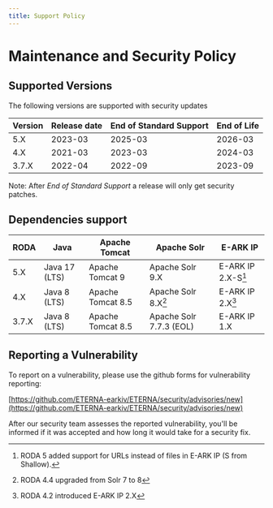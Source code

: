 ```yaml
---
title: Support Policy
---
```

# Maintenance and Security Policy

## Supported Versions

The following versions are supported with security updates

| Version | Release date       | End of Standard Support | End of Life |
| ------- | ------------------ | ----------------------- | ----------- |
| 5.X     | 2023-03            | 2025-03                 | 2026-03     |
| 4.X     | 2021-03            | 2023-03                 | 2024-03     |
| 3.7.X   | 2022-04            | 2022-09                 | 2023-09     |


Note: After *End of Standard Support* a release will only get security patches.

## Dependencies support

| RODA    | Java          | Apache Tomcat     | Apache Solr             | E-ARK IP           |
| ------- | ------------- | ----------------- | ----------------------- | ------------------ |
| 5.X     | Java 17 (LTS) | Apache Tomcat 9   | Apache Solr 9.X         | E-ARK IP 2.X-S[^3] | 
| 4.X     | Java 8 (LTS)  | Apache Tomcat 8.5 | Apache Solr 8.X[^1]     | E-ARK IP 2.X[^2]   |  
| 3.7.X   | Java 8 (LTS)  | Apache Tomcat 8.5 | Apache Solr 7.7.3 (EOL) | E-ARK IP 1.X       |

[^1]: RODA 4.4 upgraded from Solr 7 to 8
[^2]: RODA 4.2 introduced E-ARK IP 2.X
[^3]: RODA 5 added support for URLs instead of files in E-ARK IP (S from Shallow).

## Reporting a Vulnerability

To report on a vulnerability, please use the github forms for vulnerability reporting:

[https://github.com/ETERNA-earkiv/ETERNA/security/advisories/new](https://github.com/ETERNA-earkiv/ETERNA/security/advisories/new)

After our security team assesses the reported vulnerability, you'll be informed if it was accepted and how long it would take for a security fix.
